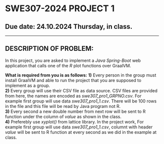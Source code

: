 # SWE307-2024 PROJECT 1
## Due date: 24.10.2024 Thursday, in class.

<hr>

## DESCRIPTION OF PROBLEM:
In this project, you are asked to implement a *Java Spring-Boot* web application that calls one of the *R* plot functions over GraalVM. 

**What is required from you is as follows:**
**1)** Every person in the group must install GraalVM and able to run the project that you are supposed to implement as a group. <br>
**2)** Every group will use their CSV file as data source. CSV files are provided from here, the names are encoded as *swe307_pro1_GRPNO.csv*. For example first group will use data *swe307_pro1_1.csv*. There will be 100 rows in the file and this file will be read by Java program not R. <br>
**3)** Every second a new double number from next row will be sent to R function under the column of *value* as shown in the class. <br>
**4)** Preferebly use *xyplot()* from lattice library. In the project work,  For example first group will use data *swe307_pro1_1.csv*, columnt with header *value* will be sent to R function at every second as we did in the example at class. <br>
